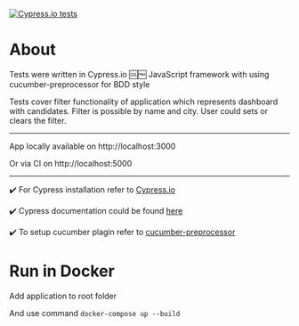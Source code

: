[![Cypress.io tests](https://img.shields.io/badge/cypress.io-tests-green.svg?style=flat-square)](https://cypress.io)

# About
Tests were written in Cypress.io :cool::free: JavaScript framework with using cucumber-preprocessor for BDD style

Tests cover filter functionality of application which represents dashboard with candidates. Filter is possible by name and city. User could sets or clears the filter.

------------------------------------------------------------------------------------------------------------------------------

App locally available on http://localhost:3000

Or via CI on http://localhost:5000

------------------------------------------------------------------------------------------------------------------------------

:heavy_check_mark: For Cypress installation refer to [Cypress.io](https://www.cypress.io/)

:heavy_check_mark: Cypress documentation could be found [here](https://docs.cypress.io/)

:heavy_check_mark: To setup cucumber plagin refer to [cucumber-preprocessor](https://github.com/TheBrainFamily/cypress-cucumber-preprocessor)

# Run in Docker

Add application to root folder

And use command `docker-compose up --build`
